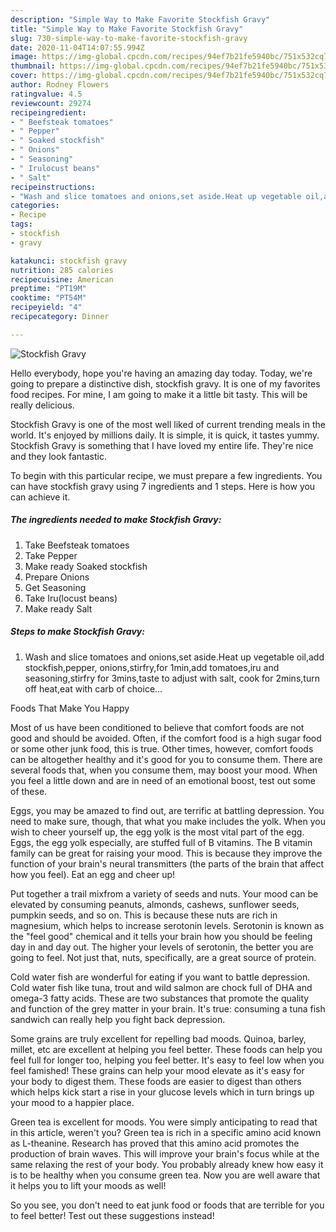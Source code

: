 ```yaml
---
description: "Simple Way to Make Favorite Stockfish Gravy"
title: "Simple Way to Make Favorite Stockfish Gravy"
slug: 730-simple-way-to-make-favorite-stockfish-gravy
date: 2020-11-04T14:07:55.994Z
image: https://img-global.cpcdn.com/recipes/94ef7b21fe5940bc/751x532cq70/stockfish-gravy-recipe-main-photo.jpg
thumbnail: https://img-global.cpcdn.com/recipes/94ef7b21fe5940bc/751x532cq70/stockfish-gravy-recipe-main-photo.jpg
cover: https://img-global.cpcdn.com/recipes/94ef7b21fe5940bc/751x532cq70/stockfish-gravy-recipe-main-photo.jpg
author: Rodney Flowers
ratingvalue: 4.5
reviewcount: 29274
recipeingredient:
- " Beefsteak tomatoes"
- " Pepper"
- " Soaked stockfish"
- " Onions"
- " Seasoning"
- " Irulocust beans"
- " Salt"
recipeinstructions:
- "Wash and slice tomatoes and onions,set aside.Heat up vegetable oil,add stockfish,pepper, onions,stirfry,for 1min,add tomatoes,iru and seasoning,stirfry for 3mins,taste to adjust with salt, cook for 2mins,turn off heat,eat with carb of choice..."
categories:
- Recipe
tags:
- stockfish
- gravy

katakunci: stockfish gravy 
nutrition: 285 calories
recipecuisine: American
preptime: "PT19M"
cooktime: "PT54M"
recipeyield: "4"
recipecategory: Dinner

---
```



![Stockfish Gravy](https://img-global.cpcdn.com/recipes/94ef7b21fe5940bc/751x532cq70/stockfish-gravy-recipe-main-photo.jpg)

Hello everybody, hope you're having an amazing day today. Today, we're going to prepare a distinctive dish, stockfish gravy. It is one of my favorites food recipes. For mine, I am going to make it a little bit tasty. This will be really delicious.



Stockfish Gravy is one of the most well liked of current trending meals in the world. It's enjoyed by millions daily. It is simple, it is quick, it tastes yummy. Stockfish Gravy is something that I have loved my entire life. They're nice and they look fantastic.


To begin with this particular recipe, we must prepare a few ingredients. You can have stockfish gravy using 7 ingredients and 1 steps. Here is how you can achieve it.

<!--inarticleads1-->

##### The ingredients needed to make Stockfish Gravy:

1. Take  Beefsteak tomatoes
1. Take  Pepper
1. Make ready  Soaked stockfish
1. Prepare  Onions
1. Get  Seasoning
1. Take  Iru(locust beans)
1. Make ready  Salt




<!--inarticleads2-->

##### Steps to make Stockfish Gravy:

1. Wash and slice tomatoes and onions,set aside.Heat up vegetable oil,add stockfish,pepper, onions,stirfry,for 1min,add tomatoes,iru and seasoning,stirfry for 3mins,taste to adjust with salt, cook for 2mins,turn off heat,eat with carb of choice...




Foods That Make You Happy


Most of us have been conditioned to believe that comfort foods are not good and should be avoided. Often, if the comfort food is a high sugar food or some other junk food, this is true. Other times, however, comfort foods can be altogether healthy and it's good for you to consume them. There are several foods that, when you consume them, may boost your mood. When you feel a little down and are in need of an emotional boost, test out some of these.

Eggs, you may be amazed to find out, are terrific at battling depression. You need to make sure, though, that what you make includes the yolk. When you wish to cheer yourself up, the egg yolk is the most vital part of the egg. Eggs, the egg yolk especially, are stuffed full of B vitamins. The B vitamin family can be great for raising your mood. This is because they improve the function of your brain's neural transmitters (the parts of the brain that affect how you feel). Eat an egg and cheer up!

Put together a trail mixfrom a variety of seeds and nuts. Your mood can be elevated by consuming peanuts, almonds, cashews, sunflower seeds, pumpkin seeds, and so on. This is because these nuts are rich in magnesium, which helps to increase serotonin levels. Serotonin is known as the "feel good" chemical and it tells your brain how you should be feeling day in and day out. The higher your levels of serotonin, the better you are going to feel. Not just that, nuts, specifically, are a great source of protein.

Cold water fish are wonderful for eating if you want to battle depression. Cold water fish like tuna, trout and wild salmon are chock full of DHA and omega-3 fatty acids. These are two substances that promote the quality and function of the grey matter in your brain. It's true: consuming a tuna fish sandwich can really help you fight back depression. 

Some grains are truly excellent for repelling bad moods. Quinoa, barley, millet, etc are excellent at helping you feel better. These foods can help you feel full for longer too, helping you feel better. It's easy to feel low when you feel famished! These grains can help your mood elevate as it's easy for your body to digest them. These foods are easier to digest than others which helps kick start a rise in your glucose levels which in turn brings up your mood to a happier place.

Green tea is excellent for moods. You were simply anticipating to read that in this article, weren't you? Green tea is rich in a specific amino acid known as L-theanine. Research has proved that this amino acid promotes the production of brain waves. This will improve your brain's focus while at the same relaxing the rest of your body. You probably already knew how easy it is to be healthy when you consume green tea. Now you are well aware that it helps you to lift your moods as well!

So you see, you don't need to eat junk food or foods that are terrible for you to feel better! Test out  these suggestions  instead!

